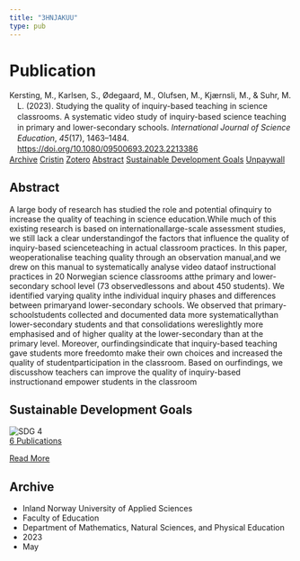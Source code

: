 ```yaml
---
title: "3HNJAKUU"
type: pub
---
```

<h1>Publication</h1>
<article id="csl-bib-container-3HNJAKUU" class="csl-bib-container">
  <div class="csl-bib-body" style="line-height: 1.35; padding-left: 1em; text-indent:-1em;">
  <div class="csl-entry">Kersting, M., Karlsen, S., &#xD8;degaard, M., Olufsen, M., Kj&#xE6;rnsli, M., &amp; Suhr, M. L. (2023). Studying the quality of inquiry-based teaching in science classrooms. A systematic video study of inquiry-based science teaching in primary and lower-secondary schools. <i>International Journal of Science Education</i>, <i>45</i>(17), 1463&#x2013;1484. <a href="https://doi.org/10.1080/09500693.2023.2213386">https://doi.org/10.1080/09500693.2023.2213386</a></div>
</div>
  <div class="csl-bib-buttons">
    <a href="#taxonomy-article-3HNJAKUU" class="csl-bib-button">Archive</a>
    <a href="https://app.cristin.no/results/show.jsf?id=2148127" alt="Cristin URL" class="csl-bib-button">Cristin</a>
    <a href="http://zotero.org/groups/5402882/items/3HNJAKUU" alt="Zotero URL" class="csl-bib-button">Zotero</a>
    <a href="#abstract-article-3HNJAKUU" class="csl-bib-button">Abstract</a>
    <a href="#sdg-article-3HNJAKUU" class="csl-bib-button">Sustainable Development Goals</a>
    <a href="https://www.tandfonline.com/doi/pdf/10.1080/09500693.2023.2213386?needAccess=true&amp;role=button" class="csl-bib-button">Unpaywall</a>
  </div>
  <div id="csl-bib-meta-container-3HNJAKUU"></div>
</article>
<div id="csl-bib-meta-3HNJAKUU" class="csl-bib-meta">
  <article id="abstract-article-3HNJAKUU" class="abstract-article">
    <h1>Abstract</h1>
    A large body of research has studied the role and potential ofinquiry to increase the quality of teaching in science education.While much of this existing research is based on internationallarge-scale assessment studies, we still lack a clear understandingof the factors that influence the quality of inquiry-based scienceteaching in actual classroom practices. In this paper, weoperationalise teaching quality through an observation manual,and we drew on this manual to systematically analyse video dataof instructional practices in 20 Norwegian science classrooms atthe primary and lower-secondary school level (73 observedlessons and about 450 students). We identified varying quality inthe individual inquiry phases and differences between primaryand lower-secondary schools. We observed that primary-schoolstudents collected and documented data more systematicallythan lower-secondary students and that consolidations wereslightly more emphasised and of higher quality at the lower-secondary than at the primary level. Moreover, ourfindingsindicate that inquiry-based teaching gave students more freedomto make their own choices and increased the quality of studentparticipation in the classroom. Based on ourfindings, we discusshow teachers can improve the quality of inquiry-based instructionand empower students in the classroom
  </article>
  <article id="sdg-article-3HNJAKUU" class="sdg-article">
    <h1>Sustainable Development Goals</h1>
    <div class="sdg-container"><div id="sdg4" class="sdg"> <img src="{{< params subfolder >}}images/sdg/sdg04_en.png" class="image" alt="SDG 4"> <div class="sdg-overlay"> <a href="{{< params subfolder >}}en/archive/?sdg=4#archive" class="sdg-publication-count"><span>6</span> Publications</a> <p><a href="https://sdgs.un.org/goals/goal4" class="sdg-read-more">Read More</a></p> </div> </div></div>
  </article>
  <article id="taxonomy-article-3HNJAKUU" class="taxonomy-article">
    <h1>Archive</h1>
    <ul>
      <li>Inland Norway University of Applied Sciences</li>
      <li>Faculty of Education</li>
      <li>Department of Mathematics, Natural Sciences, and Physical Education</li>
      <li>2023</li>
      <li>May</li>
    </ul>
  </article>
</div>
